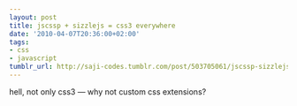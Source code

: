 ```yaml
---
layout: post
title: jscssp + sizzlejs = css3 everywhere
date: '2010-04-07T20:36:00+02:00'
tags:
- css
- javascript
tumblr_url: http://saji-codes.tumblr.com/post/503705061/jscssp-sizzlejs-css3everywhere
---
```

hell, not only css3 — why not custom css extensions?
